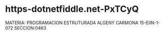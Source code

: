 # https-dotnetfiddle.net-PxTCyQ
 MATERIA: PROGRAMACION ESTRUTURADA     ALGENY CARMONA     15-EIIN-1-072      SECCION:0463
